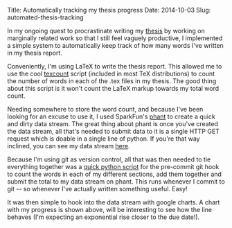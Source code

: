 Title: Automatically tracking my thesis progress
Date: 2014-10-03
Slug: automated-thesis-tracking

<script src="https://ajax.googleapis.com/ajax/libs/jquery/1.11.1/jquery.min.js"></script>
<script src="https://www.google.com/jsapi"></script>

<script>

  // onload callback
  function drawChart() {

    var public_key = 'zDaZOadL0XUKgVp5ojgV';

    // JSONP request
    var jsonData = $.ajax({
      url: 'https://data.sparkfun.com/output/' + public_key + '.json',
      data: {page: 1},
      dataType: 'jsonp',
    }).done(function (results) {

      var data = new google.visualization.DataTable();

      data.addColumn('datetime', 'Time');
      data.addColumn('number', 'wordcount');

      $.each(results, function (i, row) {
        data.addRow([
          (new Date(row.timestamp)),
          parseInt(row.wordcount)
        ]);
      });

      var chart = new google.visualization.LineChart($('#chart').get(0));

      chart.draw(data, {
         title: 'Number of words written for my thesis',
            legend: {position: 'none'},
            pointSize: 4
      });

    });

  }

  // load chart lib
  google.load('visualization', '1', {
    packages: ['corechart']
  });

  // call drawChart once google charts is loaded
  google.setOnLoadCallback(drawChart);

</script>

<div id="chart" style="width: 100%;"></div>

In my ongoing quest to procrastinate writing my [thesis](http://www.github.com/samvrlewis/thesis/) by working on marginally related work so that I still feel vaguely productive, I implemented a simple system to automatically keep track of how many words I've written in my thesis report.  

Conveniently, I'm using LaTeX to write the thesis report. This allowed me to use the cool [texcount](http://app.uio.no/ifi/texcount/) script (included in most TeX distributions) to count the number of words in each of the .tex files in my thesis. The good thing about this script is it won't count the LaTeX markup towards my total word count. 

Needing somewhere to store the word count, and because I've been looking for an excuse to use it, I used SparkFun's [phant](https://data.sparkfun.com/) to create a quick and dirty data stream. The great thing about phant is once you've created the data stream, all that's needed to submit data to it is a single HTTP GET request which is doable in a single line of python. If you're that way inclined, you can see my data stream [here](https://data.sparkfun.com/streams/zDaZOadL0XUKgVp5ojgV).

Because I'm using git as version control, all that was then needed to tie everything together was a [quick python script](https://gist.github.com/samvrlewis/8a1522084bc99eda7651) for the pre-commit git hook to count the words in each of my different sections, add them together and submit the total to my data stream on phant. This runs whenever I commit to git -- so whenever I've actually written something useful. Easy! 

It was then simple to hook into the data stream with google charts. A chart with my progress is shown above, will be interesting to see how the line behaves (I'm expecting an exponential rise closer to the due date!). 